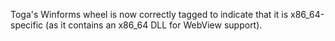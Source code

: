 Toga's Winforms wheel is now correctly tagged to indicate that it is x86_64-specific (as it contains an x86_64 DLL for WebView support).
